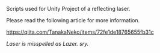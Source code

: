 Scripts used for Unity Project of a reflecting laser. 

Please read the following article for more information.

https://qiita.com/TanakaNeko/items/72fe1de18765655fb31c

*Laser is misspelled as Lazer. sry.*
